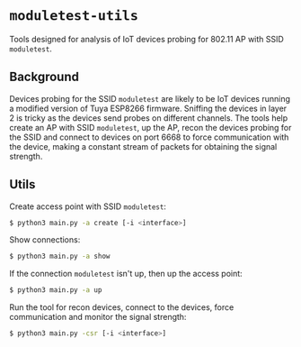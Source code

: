 # `moduletest-utils`
Tools designed for analysis of IoT devices probing for 802.11 AP with SSID `moduletest`.

## Background
Devices probing for the SSID `moduletest` are likely to be IoT devices running a modified version of Tuya ESP8266 firmware.
Sniffing the devices in layer 2 is tricky as the devices send probes on different channels.
The tools help create an AP with SSID `moduletest`, up the AP, recon the devices probing for the SSID and connect to devices on port 6668 to force communication with the device, making a constant stream of packets for obtaining the signal strength.

## Utils
Create access point with SSID `moduletest`:
```bash
$ python3 main.py -a create [-i <interface>]
```

Show connections:
```bash
$ python3 main.py -a show
```

If the connection `moduletest` isn't up, then up the access point:
```bash
$ python3 main.py -a up
```

Run the tool for recon devices, connect to the devices, force communication and monitor the signal strength:
```bash
$ python3 main.py -csr [-i <interface>]
```


